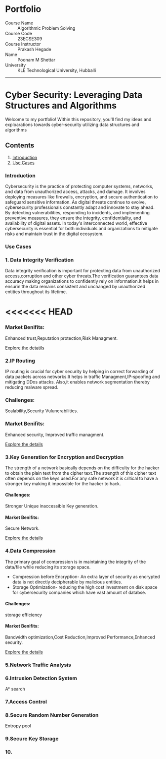 # Portfolio

<dl>
<dt>Course Name</dt>
<dd>Algorithmic Problem Solving</dd>
<dt>Course Code</dt>
<dd>23ECSE309</dd>
<dt>Course Instructor</dt>
<dd>Prakash Hegade</dd>
<dt>Name</dt>
<dd>Poonam M Shettar</dd>
<dt>University</dt>
<dd>KLE Technological University, Hubballi</dd>
</dl>

---

# Cyber Security: Leveraging Data Structures and Algorithms

Welcome to my portfolio! Within this repository, you'll find my ideas and exploarations towards cyber-security utilizing data structures and algorithms

## Contents

1. [Introduction](#introduction)
2. [Use Cases](#use-cases)

### Introduction

Cybersecurity is the practice of protecting computer systems, networks, and data from unauthorized access, attacks, and damage. It involves deploying measures like firewalls, encryption, and secure authentication to safeguard sensitive information. As digital threats continue to evolve, cybersecurity professionals constantly adapt and innovate to stay ahead. By detecting vulnerabilities, responding to incidents, and implementing preventive measures, they ensure the integrity, confidentiality, and availability of digital assets. In today's interconnected world, effective cybersecurity is essential for both individuals and organizations to mitigate risks and maintain trust in the digital ecosystem.<br>

### Use Cases

### 1. Data Integrity Verification

Data integrity verification is important for protecting data from unauthorized access,corruption and other cyber threats.The verification guarantees data accuracy making organizations to confidently rely on information.It helps in ensurin the data remains consistent and unchanged by unauthorized entities throughout its lifetime.

# <<<<<<< HEAD

### Market Benifits:

Enhanced trust,Reputation protection,Risk Managment.

[Explore the detatils](Explanations/Data_integrity_verification.md)

### 2.IP Routing

IP routing is crucial for cyber security by helping in correct forwarding of data packets across networks.It helps in traffic Managment,IP-spoofing and mitigating DDos attacks. Also,it enables network segmentation thereby reducing malware spread.

### Challenges:

Scalability,Security Vulunerabilities.

### Market Benifits:

Enhanced security, Improved traffic managment.

[Explore the details](Explanations/IP_routing.md)

### 3.Key Generation for Encryption and Decryption

The strength of a network basically depends on the difficulty for the hacker to obtain the plain text from the cipher text.The strength of this cipher text often depends on the keys used.For any safe network it is critical to have a stronger key making it impossible for the hacker to hack.

#### Challenges:

Stronger Unique inaccessible Key generation.

#### Market Benifits:

Secure Network.

[Explore the details](Explanations/key_generation.md)

### 4.Data Compression

The primary goal of compression is in maintaining the integrity of the data/file while reducing its storage space.

- Compression before Encryption- An extra layer of security as encrypted data is not directly decipherable by malicious entities.
- Storage Optimization- reducing the high cost investment on disk space for cybersecurity companies which have vast amount of databse.

#### Challenges:

storage efficiency

#### Market Benifits:

Bandwidth optimization,Cost Reduction,Improved Performance,Enhanced security.

[Explore the details](Explanations/Data_compression.md)

### 5.Network Traffic Analysis

### 6.Intrusion Detection System

A\* search

### 7.Access Control

### 8.Secure Random Number Generation

Entropy pool

### 9.Secure Key Storage

### 10.
